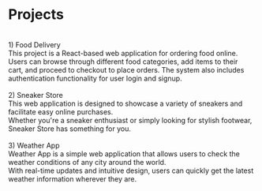 # Projects
<br>
1) Food Delivery<br>
      This project is a React-based web application for ordering food online. Users can browse through different food categories, add items to their<br> cart, and proceed to checkout to place orders. The system also includes authentication functionality for user login and signup.<br>
<br>
2) Sneaker Store<br>
      This web application is designed to showcase a variety of sneakers and facilitate easy online purchases.<br>
Whether you're a sneaker enthusiast or simply looking for stylish footwear, Sneaker Store has something for you.<br>
<br>
3) Weather App<br>
      Weather App is a simple web application that allows users to check the weather conditions of any city around the world.<br>
With real-time updates and intuitive design, users can quickly get the latest weather information wherever they are.<br>
<br>
